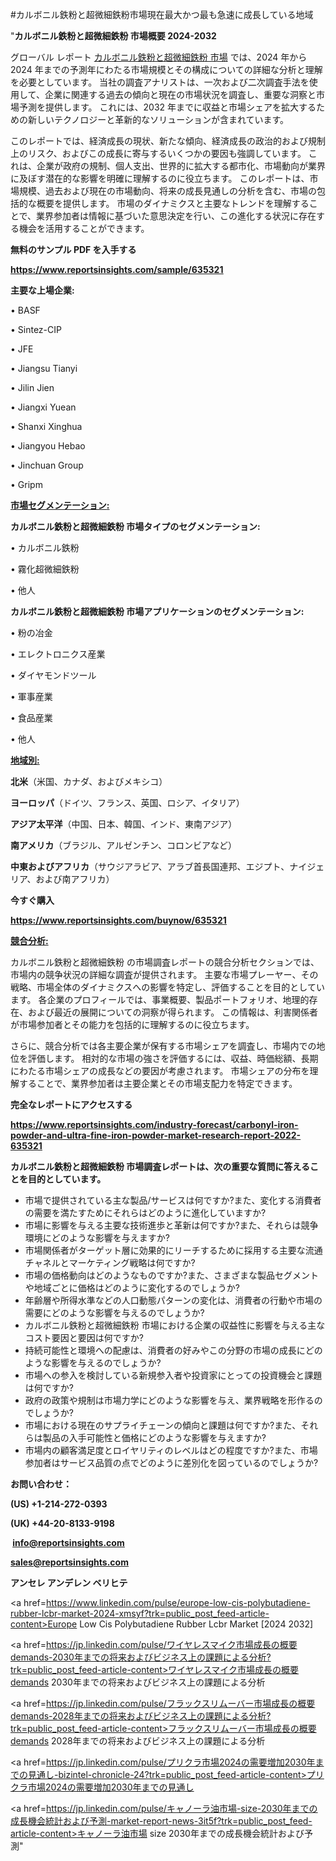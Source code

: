 #カルボニル鉄粉と超微細鉄粉市場現在最大かつ最も急速に成長している地域

"<strong>カルボニル鉄粉と超微細鉄粉 市場概要 2024-2032</strong>

グローバル レポート <a href=https://www.reportsinsights.com/sample/635321>カルボニル鉄粉と超微細鉄粉 市場</a> では、2024 年から 2024 年までの予測年にわたる市場規模とその構成についての詳細な分析と理解を必要としています。 当社の調査アナリストは、一次および二次調査手法を使用して、企業に関連する過去の傾向と現在の市場状況を調査し、重要な洞察と市場予測を提供します。 これには、2032 年までに収益と市場シェアを拡大​​するための新しいテクノロジーと革新的なソリューションが含まれています。

このレポートでは、経済成長の現状、新たな傾向、経済成長の政治的および規制上のリスク、およびこの成長に寄与するいくつかの要因も強調しています。 これは、企業が政府の規制、個人支出、世界的に拡大する都市化、市場動向が業界に及ぼす潜在的な影響を明確に理解するのに役立ちます。 このレポートは、市場規模、過去および現在の市場動向、将来の成長見通しの分析を含む、市場の包括的な概要を提供します。 市場のダイナミクスと主要なトレンドを理解することで、業界参加者は情報に基づいた意思決定を行い、この進化する状況に存在する機会を活用することができます。

<strong><b>無料のサンプル PDF を入手する</b></strong>

<a href=https://www.reportsinsights.com/sample/635321><strong><u>https://www.reportsinsights.com/sample/635321</u></strong></a>

<strong>主要な上場企業:</strong>

• BASF

• Sintez-CIP

• JFE

• Jiangsu Tianyi

• Jilin Jien

• Jiangxi Yuean

• Shanxi Xinghua

• Jiangyou Hebao

• Jinchuan Group

• Gripm

<strong><u>市場セグメンテーション</u></strong><strong><u>:</u></strong>

<strong>カルボニル鉄粉と超微細鉄粉 市場タイプのセグメンテーション:</strong>

• カルボニル鉄粉

• 霧化超微細鉄粉

• 他人

<strong>カルボニル鉄粉と超微細鉄粉 市場アプリケーションのセグメンテーション:</strong>

• 粉の冶金

• エレクトロニクス産業

• ダイヤモンドツール

• 軍事産業

• 食品産業

• 他人

<strong><u>地域別</u></strong><strong><u>:</u></strong>

<strong>北米</strong>（米国、カナダ、およびメキシコ）

<strong>ヨーロッパ</strong>（ドイツ、フランス、英国、ロシア、イタリア）

<strong>アジア太平洋</strong>（中国、日本、韓国、インド、東南アジア）

<strong>南アメリカ</strong>（ブラジル、アルゼンチン、コロンビアなど）

<strong>中東およびアフリカ</strong>（サウジアラビア、アラブ首長国連邦、エジプト、ナイジェリア、および南アフリカ）

<strong>今すぐ購入</strong>

<a href=https://www.reportsinsights.com/buynow/635321><strong><u>https://www.reportsinsights.com/buynow/635321</u></strong></a>

<strong><u>競合分析:</u></strong>

カルボニル鉄粉と超微細鉄粉 の市場調査レポートの競合分析セクションでは、市場内の競争状況の詳細な調査が提供されます。 主要な市場プレーヤー、その戦略、市場全体のダイナミクスへの影響を特定し、評価することを目的としています。 各企業のプロフィールでは、事業概要、製品ポートフォリオ、地理的存在、および最近の展開についての洞察が得られます。 この情報は、利害関係者が市場参加者とその能力を包括的に理解するのに役立ちます。

さらに、競合分析では各主要企業が保有する市場シェアを調査し、市場内での地位を評価します。 相対的な市場の強さを評価するには、収益、時価総額、長期にわたる市場シェアの成長などの要因が考慮されます。 市場シェアの分布を理解することで、業界参加者は主要企業とその市場支配力を特定できます。

<strong>完全なレポートにアクセスする</strong>

<a href=https://www.reportsinsights.com/industry-forecast/carbonyl-iron-powder-and-ultra-fine-iron-powder-market-research-report-2022-635321><strong><u><b>https://www.reportsinsights.com/industry-forecast/carbonyl-iron-powder-and-ultra-fine-iron-powder-market-research-report-2022-635321</b></u></strong></a>

<strong><b>カルボニル鉄粉と超微細鉄粉 市場調査レポートは、次の重要な質問に答えることを目的としています。</b></strong>
<ul>
  <li>市場で提供されている主な製品/サービスは何ですか?また、変化する消費者の需要を満たすためにそれらはどのように進化していますか?</li>
  <li>市場に影響を与える主要な技術進歩と革新は何ですか?また、それらは競争環境にどのような影響を与えますか?</li>
  <li>市場関係者がターゲット層に効果的にリーチするために採用する主要な流通チャネルとマーケティング戦略は何ですか?</li>
  <li>市場の価格動向はどのようなものですか?また、さまざまな製品セグメントや地域ごとに価格はどのように変化するのでしょうか?</li>
  <li>年齢層や所得水準などの人口動態パターンの変化は、消費者の行動や市場の需要にどのような影響を与えるのでしょうか?</li>
  <li>カルボニル鉄粉と超微細鉄粉 市場における企業の収益性に影響を与える主なコスト要因と要因は何ですか?</li>
  <li>持続可能性と環境への配慮は、消費者の好みやこの分野の市場の成長にどのような影響を与えるのでしょうか?</li>
  <li>市場への参入を検討している新規参入者や投資家にとっての投資機会と課題は何ですか?</li>
  <li>政府の政策や規制は市場力学にどのような影響を与え、業界戦略を形作るのでしょうか?</li>
  <li>市場における現在のサプライチェーンの傾向と課題は何ですか?また、それらは製品の入手可能性と価格にどのような影響を与えますか?</li>
  <li>市場内の顧客満足度とロイヤリティのレベルはどの程度ですか?また、市場参加者はサービス品質の点でどのように差別化を図っているのでしょうか?</li>
</ul>
<strong>お問い合わせ：</strong>

<strong>(US) +1-214-272-0393</strong>

<strong>(UK) +44-20-8133-9198</strong>

<strong> </strong><a href=info@reportsinsights.com><strong><u>info@reportsinsights.com</u></strong></a>

<a href=sales@reportsinsights.com><strong><u>sales@reportsinsights.com</u></strong></a>

<strong>アンセレ アンデレン ベリヒテ</strong>

<a href=https://www.linkedin.com/pulse/europe-low-cis-polybutadiene-rubber-lcbr-market-2024-xmsyf?trk=public_post_feed-article-content>Europe Low Cis Polybutadiene Rubber Lcbr Market [2024 2032]</a>

<a href=https://jp.linkedin.com/pulse/ワイヤレスマイク市場成長の概要demands-2030年までの将来およびビジネス上の課題による分析?trk=public_post_feed-article-content>ワイヤレスマイク市場成長の概要demands 2030年までの将来およびビジネス上の課題による分析</a>

<a href=https://jp.linkedin.com/pulse/フラックスリムーバー市場成長の概要demands-2028年までの将来およびビジネス上の課題による分析?trk=public_post_feed-article-content>フラックスリムーバー市場成長の概要demands 2028年までの将来およびビジネス上の課題による分析</a>

<a href=https://jp.linkedin.com/pulse/プリクラ市場2024の需要増加2030年までの見通し-bizintel-chronicle-24?trk=public_post_feed-article-content>プリクラ市場2024の需要増加2030年までの見通し</a>

<a href=https://jp.linkedin.com/pulse/キャノーラ油市場-size-2030年までの成長機会統計および予測-market-report-news-3it5f?trk=public_post_feed-article-content>キャノーラ油市場 size 2030年までの成長機会統計および予測</a>"

